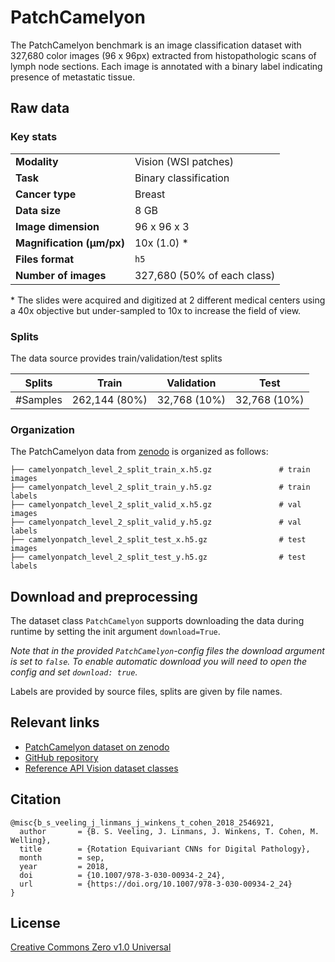 # PatchCamelyon


The PatchCamelyon benchmark is an image classification dataset with 327,680 color images (96 x 96px) extracted from histopathologic scans of lymph node sections. Each image is annotated with a binary label indicating presence of metastatic tissue.

## Raw data

### Key stats

|                                |                             |
|--------------------------------|-----------------------------|
| **Modality**                   | Vision (WSI patches)        |
| **Task**                       | Binary classification       |
| **Cancer type**                | Breast                      |
| **Data size**                  | 8 GB                        |
| **Image dimension**            | 96 x 96 x 3                 |
| **Magnification (μm/px)**      | 10x (1.0) \*                |
| **Files format**               | `h5`                        |
| **Number of images**           | 327,680 (50% of each class) |


\* The slides were acquired and digitized at 2 different medical centers using a 40x objective but under-sampled to 10x to increase the field of view.

### Splits

The data source provides train/validation/test splits

| Splits | Train         | Validation   | Test         |
|---|---------------|--------------|--------------|
| #Samples | 262,144 (80%) | 32,768 (10%) | 32,768 (10%) |


### Organization

The PatchCamelyon data from [zenodo](https://zenodo.org/records/2546921) is organized as follows:

```
├── camelyonpatch_level_2_split_train_x.h5.gz               # train images
├── camelyonpatch_level_2_split_train_y.h5.gz               # train labels
├── camelyonpatch_level_2_split_valid_x.h5.gz               # val images
├── camelyonpatch_level_2_split_valid_y.h5.gz               # val labels
├── camelyonpatch_level_2_split_test_x.h5.gz                # test images
├── camelyonpatch_level_2_split_test_y.h5.gz                # test labels
```


## Download and preprocessing
The dataset class `PatchCamelyon` supports downloading the data during runtime by setting the init argument `download=True`.

*Note that in the provided `PatchCamelyon`-config files the download argument is set to `false`. To enable automatic download you will need to open the config and set `download: true`.*

Labels are provided by source files, splits are given by file names.

## Relevant links

* [PatchCamelyon dataset on zenodo](https://zenodo.org/records/1494286)
* [GitHub repository](https://github.com/basveeling/pcam)
* [Reference API Vision dataset classes](../reference/vision/data/datasets.md)

## Citation
```
@misc{b_s_veeling_j_linmans_j_winkens_t_cohen_2018_2546921,
  author       = {B. S. Veeling, J. Linmans, J. Winkens, T. Cohen, M. Welling},
  title        = {Rotation Equivariant CNNs for Digital Pathology},
  month        = sep,
  year         = 2018,
  doi          = {10.1007/978-3-030-00934-2_24},
  url          = {https://doi.org/10.1007/978-3-030-00934-2_24}
}
```

## License

[Creative Commons Zero v1.0 Universal](https://choosealicense.com/licenses/cc0-1.0/)

